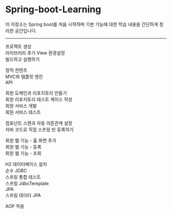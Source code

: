 # Spring-boot-Learning

이 저장소는 Spring boot를 처음 시작하며 기본 기능에 대한 학습 내용을 간단하게 정리한 공간입니다. 

---


프로젝트 생성  
라이브러리 추가 
View 환경설정  
빌드하고 실행하기  


정적 컨텐츠  
MVC와 템플릿 엔진  
API  


회원 도메인과 리포지토리 만들기  
회원 리포지토리 테스트 케이스 작성  
회원 서비스 개발  
회원 서비스 테스트  


컴포넌트 스캔과 자동 의존관계 설정  
자바 코드로 직접 스프링 빈 등록하기  


회원 웹 기능 - 홈 화면 추가  
회원 웹 기능 - 등록  
회원 웹 기능 - 조회  


H2 데이터베이스 설치  
순수 JDBC  
스프링 통합 테스트  
스프링 JdbcTemplate  
JPA  
스프링 데이터 JPA  


AOP 적용


